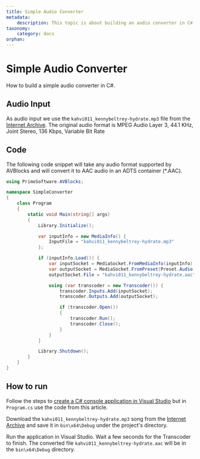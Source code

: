 ```yaml
---
title: Simple Audio Converter
metadata:
    description: This topic is about building an audio converter in C#.
taxonomy:
    category: docs
orphan:
---
```


# Simple Audio Converter

How to build a simple audio converter in C#.

## Audio Input

As audio input we use the `kahvi011_kennybeltrey-hydrate.mp3` file from the [Internet Archive](https://archive.org/details/kahvi011). The original audio format is MPEG Audio Layer 3, 44.1 KHz, Joint Stereo, 136 Kbps, Variable Bit Rate

## Code

The following code snippet will take any audio format supported by AVBlocks and will convert it to AAC audio in an ADTS container (*.AAC).

``` csharp
using PrimoSoftware.AVBlocks;

namespace SimpleConverter
{
    class Program
    {
        static void Main(string[] args)
        {
            Library.Initialize();

            var inputInfo = new MediaInfo() {
                InputFile = "kahvi011_kennybeltrey-hydrate.mp3"
            };

            if (inputInfo.Load()) {
                var inputSocket = MediaSocket.FromMediaInfo(inputInfo);
                var outputSocket = MediaSocket.FromPreset(Preset.Audio.Generic.AAC);
                outputSocket.File = "kahvi011_kennybeltrey-hydrate.aac";

                using (var transcoder = new Transcoder()) {
                    transcoder.Inputs.Add(inputSocket);
                    transcoder.Outputs.Add(outputSocket);

                    if (transcoder.Open())
                    {
                        transcoder.Run();
                        transcoder.Close();
                    }
                }
            }

            Library.Shutdown();
        }
    }
}
```

## How to run

Follow the steps to [create a C# console application in Visual Studio](../getting-started/create-a-c-sharp-console-application-in-visual-studio) but in `Program.cs` use the code from this article. 

Download the `kahvi011_kennybeltrey-hydrate.mp3` song from the [Internet Archive](https://archive.org/details/kahvi011) and save it in `bin\x64\Debug` under the project's directory.

Run the application in Visual Studio. Wait a few seconds for the Transcoder to finish. The converted file `kahvi011_kennybeltrey-hydrate.aac` will be in the `bin\x64\Debug` directory.


